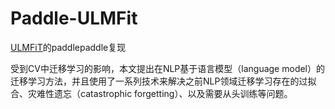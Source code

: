 # Paddle-ULMFit
[ULMFiT](https://arxiv.org/pdf/1801.06146.pdf)的paddlepaddle复现

受到CV中迁移学习的影响，本文提出在NLP基于语言模型（language model）的迁移学习方法，并且使用了一系列技术来解决之前NLP领域迁移学习存在的过拟合、灾难性遗忘（catastrophic forgetting）、以及需要从头训练等问题。
